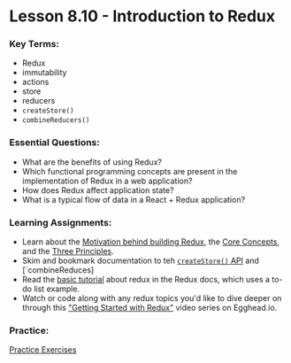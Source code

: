 # Lesson 8.10 - Introduction to Redux

### Key Terms:

- Redux
- immutability
- actions
- store
- reducers
- `createStore()`
- `combineReducers()`

### Essential Questions:

- What are the benefits of using Redux?
- Which functional programming concepts are present in the implementation of Redux in a web application?
- How does Redux affect application state?
- What is a typical flow of data in a React + Redux application?

### Learning Assignments:

- Learn about the [Motivation behind building Redux](https://redux.js.org/introduction/motivation), the [Core Concepts](https://redux.js.org/introduction/core-concepts), and the [Three Principles](https://redux.js.org/introduction/three-principles).
- Skim and bookmark documentation to teh [`createStore()` API](https://redux.js.org/api/createstore) and [`combineReduces]
- Read the [basic tutorial](https://redux.js.org/basics/basic-tutorial) about redux in the Redux docs, which uses a to-do list example.
- Watch or code along with any redux topics you'd like to dive deeper on through this ["Getting Started with Redux"](https://egghead.io/courses/getting-started-with-redux) video series on Egghead.io.

### Practice:

[Practice Exercises](./practice/exercises.md)
